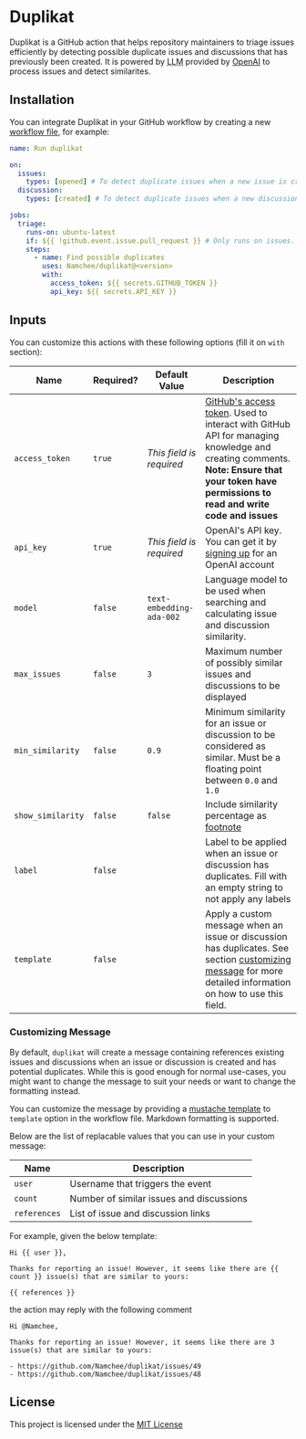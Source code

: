 # Duplikat

Duplikat is a GitHub action that helps repository maintainers to triage issues efficiently by detecting possible duplicate issues and discussions that has previously been created. It is powered by <abbr title="Large Language Model">LLM</abbr> provided by [OpenAI](https://openai.com/) to process issues and detect similarites.

## Installation

You can integrate Duplikat in your GitHub workflow by creating a new [workflow file](https://docs.github.com/en/actions/using-workflows/about-workflows), for example:

```yaml
name: Run duplikat

on:
  issues:
    types: [opened] # To detect duplicate issues when a new issue is created
  discussion:
    types: [created] # To detect duplicate issues when a new discussion is created

jobs:
  triage:
    runs-on: ubuntu-latest
    if: ${{ !github.event.issue.pull_request }} # Only runs on issues. 
    steps:
      - name: Find possible duplicates
        uses: Namchee/duplikat@<version>
        with:
          access_token: ${{ secrets.GITHUB_TOKEN }}
          api_key: ${{ secrets.API_KEY }}
```

## Inputs

You can customize this actions with these following options (fill it on `with` section):

| **Name** | **Required?** | **Default Value** | **Description** |
| -------- | ------------- | ----------------- | --------------- |
| `access_token` | `true` | *This field is required* | [GitHub's access token](https://docs.github.com/en/authentication/keeping-your-account-and-data-secure/managing-your-personal-access-tokens). Used to interact with GitHub API for managing knowledge and creating comments. **Note: Ensure that your token have permissions to read and write code and issues**
| `api_key` | `true` | *This field is required* | OpenAI's API key. You can get it by [signing up](https://platform.openai.com/signup) for an OpenAI account |
| `model` | `false` | `text-embedding-ada-002` | Language model to be used when searching and calculating issue and discussion similarity. |
| `max_issues` | `false` | `3` | Maximum number of possibly similar issues and discussions to be displayed |
| `min_similarity` | `false` | `0.9` | Minimum similarity for an issue or discussion to be considered as similar. Must be a floating point between `0.0` and `1.0` |
| `show_similarity` | `false` | `false` | Include similarity percentage as [footnote](https://docs.github.com/en/get-started/writing-on-github/getting-started-with-writing-and-formatting-on-github/basic-writing-and-formatting-syntax#footnotes) |
| `label` | `false` |  | Label to be applied when an issue or discussion has duplicates. Fill with an empty string to not apply any labels |
| `template` | `false` |  | Apply a custom message when an issue or discussion has duplicates. See section [customizing message](#customizing-message) for more detailed information on how to use this field.

### Customizing Message

By default, `duplikat` will create a message containing references existing issues and discussions when an issue or discussion is created and has potential duplicates. While this is good enough for normal use-cases, you might want to change the message to suit your needs or want to change the formatting instead.

You can customize the message by providing a [mustache template](https://github.com/janl/mustache.js) to `template` option in the workflow file. Markdown formatting is supported.

Below are the list of replacable values that you can use in your custom message:

| **Name** | **Description** |
| -------- | ------------- |
| `user` | Username that triggers the event |
| `count` | Number of similar issues and discussions |
| `references` | List of issue and discussion links |

For example, given the below template:

```
Hi {{ user }},

Thanks for reporting an issue! However, it seems like there are {{ count }} issue(s) that are similar to yours:

{{ references }}
```

the action may reply with the following comment

```
Hi @Namchee,

Thanks for reporting an issue! However, it seems like there are 3 issue(s) that are similar to yours:

- https://github.com/Namchee/duplikat/issues/49
- https://github.com/Namchee/duplikat/issues/48

```

## License

This project is licensed under the [MIT License](./LICENSE)
